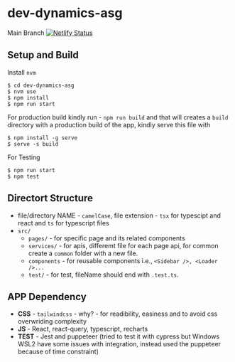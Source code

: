 # dev-dynamics-asg

Main Branch
[![Netlify Status](https://api.netlify.com/api/v1/badges/bd3384c7-ba46-441a-9ab1-b7c04f5f8bb8/deploy-status)](https://app.netlify.com/sites/dev-dynamics-asg/deploys)


## Setup and Build

Install `nvm`

  ```ubuntu
  $ cd dev-dynamics-asg
  $ nvm use
  $ npm install
  $ npm run start
  ```
For production build kindly run - `npm run build` and that will creates a `build` directory with a production build of the app, kindly serve this file with

```
$ npm install -g serve
$ serve -s build
```

For Testing

  ```
  $ npm run start
  $ npm test
  ```
## Directort Structure

- file/directory NAME - `camelCase`, file extension - `tsx` for typescipt and react and `ts` for typescript files
- `src/`
  - `pages/` - for specific page and its related components
  - `services/` - for apis, differemt file for each page api, for common create a `common` folder with a new file.
  - `components` - for reusable components i.e., `<Sidebar />, <Loader />...`
  - `test/` - for test, fileName should end with `.test.ts`.

## APP Dependency

- **CSS** - `tailwindcss` - why? - for readibility, easiness and to avoid css overwriding complexity
- **JS** - React, react-query, typescript, recharts
- **TEST** - Jest and puppeteer (tried to test it with cypress but Windows WSL2 have some issues with integration, instead used the puppeteer because of time constraint)
